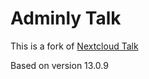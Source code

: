 # Adminly Talk

This is a fork of [Nextcloud Talk](https://github.com/nextcloud/spreed)

Based on version 13.0.9
